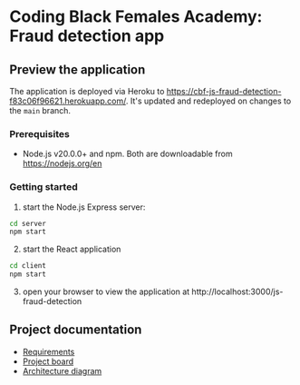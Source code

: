 # Coding Black Females Academy: Fraud detection app

## Preview the application
The application is deployed via Heroku to https://cbf-js-fraud-detection-f83c06f96621.herokuapp.com/. It's updated and redeployed on changes to the `main` branch.

### Prerequisites
* Node.js v20.0.0+ and npm. Both are downloadable from https://nodejs.org/en

### Getting started
1. start the Node.js Express server:
```bash
cd server
npm start
```
2. start the React application
```bash
cd client
npm start
```
3. open your browser to view the application at http://localhost:3000/js-fraud-detection

## Project documentation
* [Requirements](Requirements.md)
* [Project board](https://github.com/users/sassela/projects/2/views/1)
* [Architecture diagram](architecture-diagram.png)
